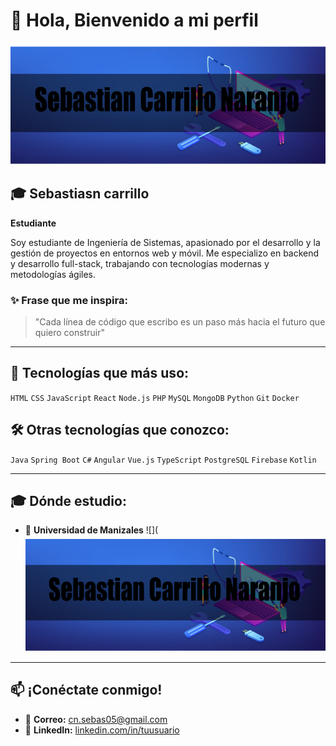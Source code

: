 # 👋 Hola, Bienvenido a mi perfil

![Banner](banner.png)

## 🎓 Sebastiasn carrillo 
**Estudiante**

Soy estudiante de Ingeniería de Sistemas, apasionado por el desarrollo y la gestión de proyectos en entornos web y móvil. Me especializo en backend y desarrollo full-stack, trabajando con tecnologías modernas y metodologías ágiles.

### ✨ Frase que me inspira:
> "Cada línea de código que escribo es un paso más hacia el futuro que quiero construir"

---

## 🚀 Tecnologías que más uso:
`HTML` `CSS` `JavaScript` `React` `Node.js` `PHP` `MySQL` `MongoDB` `Python` `Git` `Docker`

## 🛠 Otras tecnologías que conozco:
`Java` `Spring Boot` `C#` `Angular` `Vue.js` `TypeScript` `PostgreSQL` `Firebase` `Kotlin`

---

## 🎓 Dónde estudio:
- 🏫 **Universidad de Manizales**
![](![Banner](banner.png)

---

## 📫 ¡Conéctate conmigo!
- 📧 **Correo:** [cn.sebas05@gmail.com](cn.sebas05@gmail.com)
- 💼 **LinkedIn:** [linkedin.com/in/tuusuario]()

